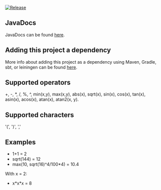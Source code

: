 [![Release](https://jitpack.io/v/PimvanderLoos/JCalculator.svg?style=flat-square)](https://jitpack.io/#PimvanderLoos/JCalculator/)

## JavaDocs
JavaDocs can be found [here](https://javadoc.jitpack.io/com/github/PimvanderLoos/JCalculator/latest/javadoc/).

## Adding this project a dependency
More info about adding this project as a dependency using Maven, Gradle, sbt, or leiningen can be found [here](https://jitpack.io/#PimvanderLoos/JCalculator/LATEST).

## Supported operators
+, -, *, /, %, ^, min(x,y), max(x,y), abs(x), sqrt(x), sin(x), cos(x), tan(x), asin(x), acos(x), atan(x), atan2(x, y).

## Supported characters
'(', ')', ','

## Examples
- 1+1 = 2
- sqrt(144) = 12
- max(10, sqrt(16)^4/100*4) = 10.4

With x = 2:
- x\*x\*x  = 8

